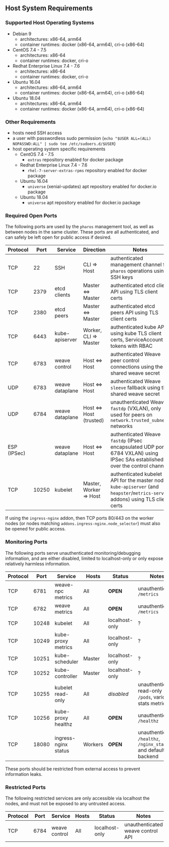 ## Host System Requirements

### Supported Host Operating Systems

- Debian 9
    - architectures: x86-64, arm64
    - container runtimes: docker (x86-64, arm64), cri-o (x86-64)
- CentOS 7.4 - 7.5
    - architectures: x86-64
    - container runtimes: docker, cri-o
- Redhat Enterprise Linux 7.4 - 7.6
    - architectures: x86-64
    - container runtimes: docker, cri-o
- Ubuntu 16.04
    - architectures: x86-64, arm64
    - container runtimes: docker (x86-64, arm64), cri-o (x86-64)
- Ubuntu 18.04
    - architectures: x86-64, arm64
    - container runtimes: docker (x86-64, arm64), cri-o (x86-64)

### Other Requirements

- hosts need SSH access
- a user with passwordless sudo permission (`echo "$USER ALL=(ALL) NOPASSWD:ALL" | sudo tee /etc/sudoers.d/$USER`)
- host operating system specific requirements
    - CentOS 7.4 - 7.5
        - `extras` repository enabled for docker package
    - Redhat Enterprise Linux 7.4 - 7.6
        - `rhel-7-server-extras-rpms` repository enabled for docker package
    - Ubuntu 16.04
        - `universe` (xenial-updates) apt repository enabled for docker.io package
    - Ubuntu 18.04
        - `universe` apt repository enabled for docker.io package

### Required Open Ports

The following ports are used by the `pharos` management tool, as well as between nodes in the same cluster. These ports are all authenticated, and can safely be left open for public access if desired.

| Protocol    | Port        | Service         | Direction               | Notes
|-------------|-------------|-----------------|-------------------------|-------
| TCP         | 22          | SSH             | CLI => Host             | authenticated management channel for `pharos` operations using SSH keys
| TCP         | 2379        | etcd clients    | Master <=> Master       | authenticated etcd client API using TLS client certs
| TCP         | 2380        | etcd peers      | Master <=> Master       | authenticated etcd peers API using TLS client certs
| TCP         | 6443        | kube-apiserver  | Worker, CLI => Master   | authenticated kube API using kube TLS client certs, ServiceAccount tokens with RBAC
| TCP         | 6783        | weave control   | Host <=> Host           | authenticated Weave peer control connections using the shared weave secret
| UDP         | 6783        | weave dataplane | Host <=> Host           | authenticated Weave `sleeve` fallback using the shared weave secret
| UDP         | 6784        | weave dataplane | Host <=> Host (trusted) | unauthenticated Weave `fastdp` (VXLAN), only used for peers on `network.trusted_subnets` networks
| ESP (IPSec) |             | weave dataplane | Host <=> Host           | authenticated Weave `fastdp` (IPsec encapsulated UDP port 6784 VXLAN) using IPSec SAs established over the control channel
| TCP         | 10250       | kubelet         | Master, Worker => Host  | authenticated kubelet API for the master node `kube-apiserver` (and `heapster`/`metrics-server` addons) using TLS client certs

If using the `ingress-nginx` addon, then TCP ports 80/443 on the worker nodes (or nodes matching `addons.ingress-nginx.node_selector`) must also be opened for public access.

### Monitoring Ports

The following ports serve unauthenticated monitoring/debugging information, and are either disabled, limited to localhost-only or only expose relatively harmless information.

| Protocol    | Port        | Service               | Hosts   | Status          | Notes
|-------------|-------------|-----------------------|---------|-----------------|-------
| TCP         | 6781        | weave-npc metrics     | All     | **OPEN**        | unauthenticated `/metrics`
| TCP         | 6782        | weave metrics         | All     | **OPEN**        | unauthenticated `/metrics`
| TCP         | 10248       | kubelet               | All     | localhost-only  | ?
| TCP         | 10249       | kube-proxy metrics    | All     | localhost-only  | ?
| TCP         | 10251       | kube-scheduler        | Master  | localhost-only  | ?
| TCP         | 10252       | kube-controller       | Master  | localhost-only  | ?
| TCP         | 10255       | kubelet read-only     | All     | *disabled*      | unauthenticated read-only `/pods`, various stats metrics
| TCP         | 10256       | kube-proxy healthz    | All     | **OPEN**        | unauthenticated `/healthz`
| TCP         | 18080       | ingress-nginx status  | Workers | **OPEN**        | unauthenticated `/healthz`, `/nginx_status` and default backend

These ports should be restricted from external access to prevent information leaks.

### Restricted Ports

The following restricted services are only accessible via localhost the nodes, and must not be exposed to any untrusted access.

| Protocol    | Port        | Service               | Hosts   | Status          | Notes
|-------------|-------------|-----------------------|---------|-----------------|------
| TCP         | 6784        | weave control         | All     | localhost-only  | unauthenticated weave control API
